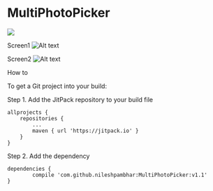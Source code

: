 # MultiPhotoPicker

[![](https://jitpack.io/v/nileshpambhar/MultiPhotoPicker.svg)](https://jitpack.io/#nileshpambhar/MultiPhotoPicker)


Screen1
![Alt text](https://github.com/nileshpambhar/MultiPhotoPicker/blob/master/Screenshots/Screen1.png "Album list")

Screen2
![Alt text](https://github.com/nileshpambhar/MultiPhotoPicker/blob/master/Screenshots/Screen2.png "Photo list")

How to

To get a Git project into your build:

Step 1. Add the JitPack repository to your build file

	allprojects {
		repositories {
			...
			maven { url 'https://jitpack.io' }
		}
	}
  
  Step 2. Add the dependency
  
  	dependencies {
	        compile 'com.github.nileshpambhar:MultiPhotoPicker:v1.1'
	}
